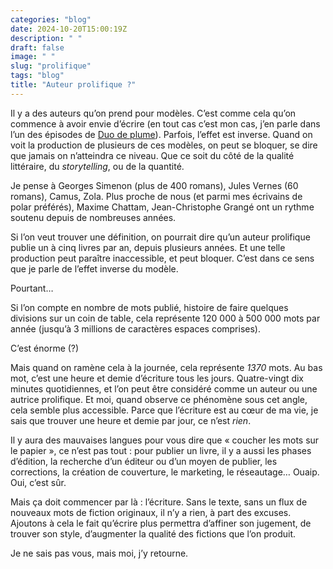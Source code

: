 ```yaml
---
categories: "blog"
date: 2024-10-20T15:00:19Z
description: " "
draft: false
image: " "
slug: "prolifique"
tags: "blog"
title: "Auteur prolifique ?"
---
```


Il y a des auteurs qu’on prend pour modèles. C’est comme cela qu’on commence à avoir envie d’écrire (en tout cas c’est mon cas, j’en parle dans l’un des épisodes de [Duo de plume](https://www.duodeplumes.com)).
Parfois, l’effet est inverse. Quand on voit la production de plusieurs de ces modèles, on peut se bloquer, se dire que jamais on n’atteindra ce niveau. Que ce soit du côté de la qualité littéraire, du _storytelling_, ou de la quantité.

Je pense à Georges Simenon (plus de 400 romans), Jules Vernes (60 romans), Camus, Zola. Plus proche de nous (et parmi mes écrivains de polar préférés), Maxime Chattam, Jean-Christophe Grangé ont un rythme soutenu depuis de nombreuses années.

Si l’on veut trouver une définition, on pourrait dire qu’un auteur prolifique publie un à cinq livres par an, depuis plusieurs années. Et une telle production peut paraître inaccessible, et peut bloquer. C’est dans ce sens que je parle de l’effet inverse du modèle.

Pourtant…

Si l’on compte en nombre de mots publié, histoire de faire quelques divisions sur un coin de table, cela représente 120 000 à 500 000 mots par année (jusqu’à 3 millions de caractères espaces comprises).

C’est énorme (?)

Mais quand on ramène cela à la journée, cela représente _1370_ mots. Au bas mot, c’est une heure et demie d’écriture tous les jours.
Quatre-vingt dix minutes quotidiennes, et l’on peut être considéré comme un auteur ou une autrice prolifique.
Et moi, quand observe ce phénomène sous cet angle, cela semble plus accessible.
Parce que l’écriture est au cœur de ma vie, je sais que trouver une heure et demie par jour, ce n’est _rien_.

Il y aura des mauvaises langues pour vous dire que « coucher les mots sur le papier », ce n’est pas tout : pour publier un livre, il y a aussi les phases d’édition, la recherche d’un éditeur ou d’un moyen de publier, les corrections, la création de couverture, le marketing, le réseautage… Ouaip. Oui, c’est sûr.

Mais ça doit commencer par là : l’écriture. Sans le texte, sans un flux de nouveaux mots de fiction originaux, il n’y a rien, à part des excuses. Ajoutons à cela le fait qu’écrire plus permettra d’affiner son jugement, de trouver son style, d’augmenter la qualité des fictions que l’on produit.

Je ne sais pas vous, mais moi, j’y retourne.
